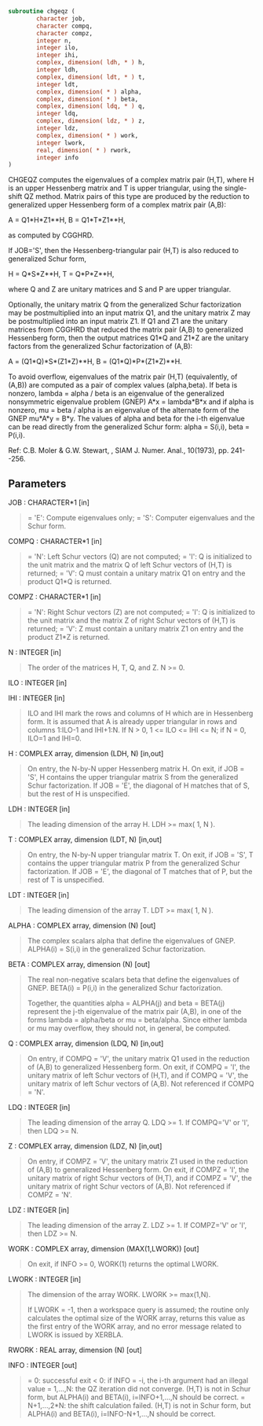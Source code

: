 ```fortran
subroutine chgeqz (
        character job,
        character compq,
        character compz,
        integer n,
        integer ilo,
        integer ihi,
        complex, dimension( ldh, * ) h,
        integer ldh,
        complex, dimension( ldt, * ) t,
        integer ldt,
        complex, dimension( * ) alpha,
        complex, dimension( * ) beta,
        complex, dimension( ldq, * ) q,
        integer ldq,
        complex, dimension( ldz, * ) z,
        integer ldz,
        complex, dimension( * ) work,
        integer lwork,
        real, dimension( * ) rwork,
        integer info
)
```

CHGEQZ computes the eigenvalues of a complex matrix pair (H,T),
where H is an upper Hessenberg matrix and T is upper triangular,
using the single-shift QZ method.
Matrix pairs of this type are produced by the reduction to
generalized upper Hessenberg form of a complex matrix pair (A,B):

A = Q1\*H\*Z1\*\*H,  B = Q1\*T\*Z1\*\*H,

as computed by CGGHRD.

If JOB='S', then the Hessenberg-triangular pair (H,T) is
also reduced to generalized Schur form,

H = Q\*S\*Z\*\*H,  T = Q\*P\*Z\*\*H,

where Q and Z are unitary matrices and S and P are upper triangular.

Optionally, the unitary matrix Q from the generalized Schur
factorization may be postmultiplied into an input matrix Q1, and the
unitary matrix Z may be postmultiplied into an input matrix Z1.
If Q1 and Z1 are the unitary matrices from CGGHRD that reduced
the matrix pair (A,B) to generalized Hessenberg form, then the output
matrices Q1\*Q and Z1\*Z are the unitary factors from the generalized
Schur factorization of (A,B):

A = (Q1\*Q)\*S\*(Z1\*Z)\*\*H,  B = (Q1\*Q)\*P\*(Z1\*Z)\*\*H.

To avoid overflow, eigenvalues of the matrix pair (H,T)
(equivalently, of (A,B)) are computed as a pair of complex values
(alpha,beta).  If beta is nonzero, lambda = alpha / beta is an
eigenvalue of the generalized nonsymmetric eigenvalue problem (GNEP)
A\*x = lambda\*B\*x
and if alpha is nonzero, mu = beta / alpha is an eigenvalue of the
alternate form of the GNEP
mu\*A\*y = B\*y.
The values of alpha and beta for the i-th eigenvalue can be read
directly from the generalized Schur form:  alpha = S(i,i),
beta = P(i,i).

Ref: C.B. Moler & G.W. Stewart, , SIAM J. Numer. Anal., 10(1973),
pp. 241--256.

## Parameters
JOB : CHARACTER\*1 [in]
> = 'E': Compute eigenvalues only;
> = 'S': Computer eigenvalues and the Schur form.

COMPQ : CHARACTER\*1 [in]
> = 'N': Left Schur vectors (Q) are not computed;
> = 'I': Q is initialized to the unit matrix and the matrix Q
> of left Schur vectors of (H,T) is returned;
> = 'V': Q must contain a unitary matrix Q1 on entry and
> the product Q1\*Q is returned.

COMPZ : CHARACTER\*1 [in]
> = 'N': Right Schur vectors (Z) are not computed;
> = 'I': Q is initialized to the unit matrix and the matrix Z
> of right Schur vectors of (H,T) is returned;
> = 'V': Z must contain a unitary matrix Z1 on entry and
> the product Z1\*Z is returned.

N : INTEGER [in]
> The order of the matrices H, T, Q, and Z.  N >= 0.

ILO : INTEGER [in]

IHI : INTEGER [in]
> ILO and IHI mark the rows and columns of H which are in
> Hessenberg form.  It is assumed that A is already upper
> triangular in rows and columns 1:ILO-1 and IHI+1:N.
> If N > 0, 1 <= ILO <= IHI <= N; if N = 0, ILO=1 and IHI=0.

H : COMPLEX array, dimension (LDH, N) [in,out]
> On entry, the N-by-N upper Hessenberg matrix H.
> On exit, if JOB = 'S', H contains the upper triangular
> matrix S from the generalized Schur factorization.
> If JOB = 'E', the diagonal of H matches that of S, but
> the rest of H is unspecified.

LDH : INTEGER [in]
> The leading dimension of the array H.  LDH >= max( 1, N ).

T : COMPLEX array, dimension (LDT, N) [in,out]
> On entry, the N-by-N upper triangular matrix T.
> On exit, if JOB = 'S', T contains the upper triangular
> matrix P from the generalized Schur factorization.
> If JOB = 'E', the diagonal of T matches that of P, but
> the rest of T is unspecified.

LDT : INTEGER [in]
> The leading dimension of the array T.  LDT >= max( 1, N ).

ALPHA : COMPLEX array, dimension (N) [out]
> The complex scalars alpha that define the eigenvalues of
> GNEP.  ALPHA(i) = S(i,i) in the generalized Schur
> factorization.

BETA : COMPLEX array, dimension (N) [out]
> The real non-negative scalars beta that define the
> eigenvalues of GNEP.  BETA(i) = P(i,i) in the generalized
> Schur factorization.
> 
> Together, the quantities alpha = ALPHA(j) and beta = BETA(j)
> represent the j-th eigenvalue of the matrix pair (A,B), in
> one of the forms lambda = alpha/beta or mu = beta/alpha.
> Since either lambda or mu may overflow, they should not,
> in general, be computed.

Q : COMPLEX array, dimension (LDQ, N) [in,out]
> On entry, if COMPQ = 'V', the unitary matrix Q1 used in the
> reduction of (A,B) to generalized Hessenberg form.
> On exit, if COMPQ = 'I', the unitary matrix of left Schur
> vectors of (H,T), and if COMPQ = 'V', the unitary matrix of
> left Schur vectors of (A,B).
> Not referenced if COMPQ = 'N'.

LDQ : INTEGER [in]
> The leading dimension of the array Q.  LDQ >= 1.
> If COMPQ='V' or 'I', then LDQ >= N.

Z : COMPLEX array, dimension (LDZ, N) [in,out]
> On entry, if COMPZ = 'V', the unitary matrix Z1 used in the
> reduction of (A,B) to generalized Hessenberg form.
> On exit, if COMPZ = 'I', the unitary matrix of right Schur
> vectors of (H,T), and if COMPZ = 'V', the unitary matrix of
> right Schur vectors of (A,B).
> Not referenced if COMPZ = 'N'.

LDZ : INTEGER [in]
> The leading dimension of the array Z.  LDZ >= 1.
> If COMPZ='V' or 'I', then LDZ >= N.

WORK : COMPLEX array, dimension (MAX(1,LWORK)) [out]
> On exit, if INFO >= 0, WORK(1) returns the optimal LWORK.

LWORK : INTEGER [in]
> The dimension of the array WORK.  LWORK >= max(1,N).
> 
> If LWORK = -1, then a workspace query is assumed; the routine
> only calculates the optimal size of the WORK array, returns
> this value as the first entry of the WORK array, and no error
> message related to LWORK is issued by XERBLA.

RWORK : REAL array, dimension (N) [out]

INFO : INTEGER [out]
> = 0: successful exit
> < 0: if INFO = -i, the i-th argument had an illegal value
> = 1,...,N: the QZ iteration did not converge.  (H,T) is not
> in Schur form, but ALPHA(i) and BETA(i),
> i=INFO+1,...,N should be correct.
> = N+1,...,2\*N: the shift calculation failed.  (H,T) is not
> in Schur form, but ALPHA(i) and BETA(i),
> i=INFO-N+1,...,N should be correct.
